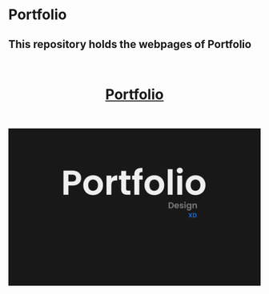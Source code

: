 # Portfolio

## This repository holds the webpages of Portfolio

<a href = " https://nakulsharma9.github.io/portfolio"><h1 align = "center" style = "padding:2rem"> Portfolio </h1></a>

![Heropage](img/behance_banner.jpg)